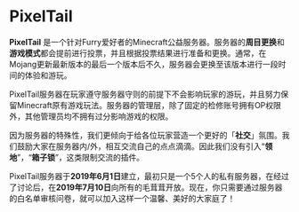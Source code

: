 # PixelTail

**PixelTail** 是一个针对Furry爱好者的Minecraft公益服务器。服务器的**周目更换**和**游戏模式**都会提前进行投票，并且根据投票结果进行准备和更换。通常，在Mojang更新最新版本的最后一个版本后不久，服务器会更换至该版本进行一段时间的体验和游玩。

PixelTail服务器在玩家遵守服务器守则的前提下不会影响玩家的游玩，并且努力保留Minecraft原有游戏玩法。服务器的管理层，除了固定的检修账号拥有OP权限外，其他管理员均不拥有过分影响游戏的权限。

因为服务器的特殊性，我们更倾向于给各位玩家营造一个更好的「**社交**」氛围。我们鼓励大家在服务器内/外，相互交流自己的点点滴滴。因此我们没有引入“**领地**”，“**箱子锁**”，这类限制交流的插件。

PixelTail服务器于**2019年6月1日**建立，最初只是一个5个人的私有服务器，在经过了讨论后，在**2019年7月10日**向所有的毛茸茸开放。现在，你只需要通过服务器的白名单审核问卷，就可以加入这样一个温馨、美好的大家庭了！
